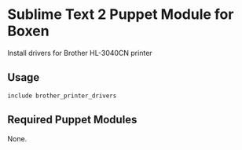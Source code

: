 # Sublime Text 2 Puppet Module for Boxen

Install drivers for Brother HL-3040CN printer

## Usage

```puppet
include brother_printer_drivers
```

## Required Puppet Modules

None.
